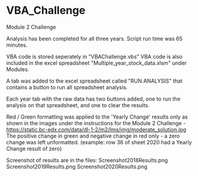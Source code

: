 # VBA_Challenge
 Module 2 Challenge

 Analysis has been completed for all three years.
 Script run time was 65 minutes.

 VBA code is stored seperately in "VBAChallenge.vbs"
 VBA code is also included in the excel spreadsheet "Multiple_year_stock_data.xlsm" under Modules.

 A tab was added to the excel spreadsheet called "RUN ANALYSIS" that contains a button to run all spreadsheet analysis.

 Each year tab with the raw data has two buttons added, one to run the analysis on that spreadsheet, and one to clear the results.

 Red / Green formatting was applied to the 'Yearly Change' results only as shown in the images under the instructions for the Module 2 Challenge - https://static.bc-edx.com/data/dl-1-2/m2/lms/img/moderate_solution.jpg
The positive change in green and negative change in red only - a zero change was left unformatted.
(example:  row 36 of sheet 2020 had a Yearly Change result of zero)

Screenshot of results are in the files:
    Screenshot2018Results.png
    Screenshot2019Results.png
    Screenshot2020Results.png

